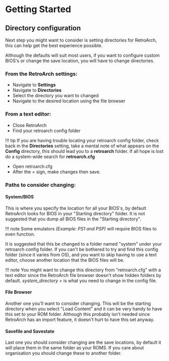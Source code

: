 # Getting Started

## Directory configuration

Next step you might want to consider is setting directories for RetroArch, this can help get the best experience possible.

Although the defaults will suit most users, if you want to configure custom BIOS's or change the save location, you will have to change directories.

### From the RetroArch settings:

- Navigate to **Settings**
- Navigate to **Directories**
- Select the directory you want to changed
- Navigate to the desired location using the file browser

### From a text editor:

- Close RetroArch
- Find your retroarch config folder

!!! tip
    If you are having trouble locating your retroarch config folder, check back in the **Directories** setting, take a mental note of what appears on the **Config** directory, this should lead you to a **retroarch** folder. If all hope is lost do a system-wide search for **retroarch.cfg**

- Open retroarch.cfg
- After the = sign, make changes then save.

### Paths to consider changing:

#### System/BIOS

This is where you specify the location for all your BIOS's, by default RetroArch looks for BIOS in your "Starting directory" folder. It is not suggested that you dump all BIOS files in the "Starting directory".

!!! note
    Some emulators *(Example: PS1 and PSP)* will require BIOS files to even function.

It is suggested that this be changed to a folder named "system" under your retroarch config folder. If you can't be bothered to try and find this config folder (since it varies from OS), and you want to skip having to use a text editor, choose another location that the BIOS files will be.

!!! note
    You might want to change this directory from "retroarch.cfg" with a text editor since the RetroArch file browser doesn't show hidden folders by default. *system_directory =* is what you need to change in the config file.

#### File Browser

Another one you'll want to consider changing. This will be the starting directory when you select "Load Content" and it can be very handy to have this set to your ROM folder. Although this probably isn't needed since RetroArch has an import feature, it doesn't hurt to have this set anyway.

#### Savefile and Savestate

Last one you should consider changing are the save locations, by default it will place them in the same folder as your ROMS. If you care about organisation you should change these to another folder.
